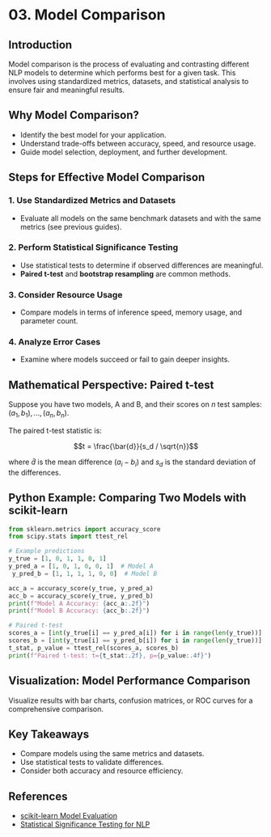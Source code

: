 # 03. Model Comparison

## Introduction

Model comparison is the process of evaluating and contrasting different NLP models to determine which performs best for a given task. This involves using standardized metrics, datasets, and statistical analysis to ensure fair and meaningful results.

## Why Model Comparison?

- Identify the best model for your application.
- Understand trade-offs between accuracy, speed, and resource usage.
- Guide model selection, deployment, and further development.

## Steps for Effective Model Comparison

### 1. Use Standardized Metrics and Datasets
- Evaluate all models on the same benchmark datasets and with the same metrics (see previous guides).

### 2. Perform Statistical Significance Testing
- Use statistical tests to determine if observed differences are meaningful.
- **Paired t-test** and **bootstrap resampling** are common methods.

### 3. Consider Resource Usage
- Compare models in terms of inference speed, memory usage, and parameter count.

### 4. Analyze Error Cases
- Examine where models succeed or fail to gain deeper insights.

## Mathematical Perspective: Paired t-test

Suppose you have two models, A and B, and their scores on $`n`$ test samples: $`(a_1, b_1), ..., (a_n, b_n)`$.

The paired t-test statistic is:

```math
t = \frac{\bar{d}}{s_d / \sqrt{n}}
```
where $`\bar{d}`$ is the mean difference $`(a_i - b_i)`$ and $`s_d`$ is the standard deviation of the differences.

## Python Example: Comparing Two Models with scikit-learn

```python
from sklearn.metrics import accuracy_score
from scipy.stats import ttest_rel

# Example predictions
y_true = [1, 0, 1, 1, 0, 1]
y_pred_a = [1, 0, 1, 0, 0, 1]  # Model A
 y_pred_b = [1, 1, 1, 1, 0, 0]  # Model B

acc_a = accuracy_score(y_true, y_pred_a)
acc_b = accuracy_score(y_true, y_pred_b)
print(f"Model A Accuracy: {acc_a:.2f}")
print(f"Model B Accuracy: {acc_b:.2f}")

# Paired t-test
scores_a = [int(y_true[i] == y_pred_a[i]) for i in range(len(y_true))]
scores_b = [int(y_true[i] == y_pred_b[i]) for i in range(len(y_true))]
t_stat, p_value = ttest_rel(scores_a, scores_b)
print(f"Paired t-test: t={t_stat:.2f}, p={p_value:.4f}")
```

## Visualization: Model Performance Comparison

Visualize results with bar charts, confusion matrices, or ROC curves for a comprehensive comparison.

## Key Takeaways
- Compare models using the same metrics and datasets.
- Use statistical tests to validate differences.
- Consider both accuracy and resource efficiency.

## References
- [scikit-learn Model Evaluation](https://scikit-learn.org/stable/modules/model_evaluation.html)
- [Statistical Significance Testing for NLP](https://web.stanford.edu/class/cs224n/readings/paired-t-test.pdf) 